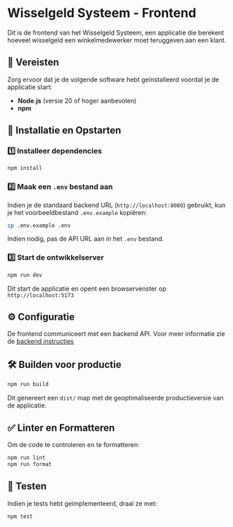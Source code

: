 # Wisselgeld Systeem - Frontend

Dit is de frontend van het Wisselgeld Systeem, een applicatie die berekent hoeveel wisselgeld een winkelmedewerker moet teruggeven aan een klant.

## 📌 Vereisten
Zorg ervoor dat je de volgende software hebt geïnstalleerd voordat je de applicatie start:

- **Node.js** (versie 20 of hoger aanbevolen)
- **npm**

## 🚀 Installatie en Opstarten

### 1️⃣ Installeer dependencies

```sh
npm install
```

### 2️⃣ Maak een `.env` bestand aan

Indien je de standaard backend URL (`http://localhost:8080`) gebruikt, kun je het voorbeeldbestand `.env.example` kopiëren:

```sh
cp .env.example .env
```

Indien nodig, pas de API URL aan in het `.env` bestand.

### 3️⃣ Start de ontwikkelserver

```sh
npm run dev
```

Dit start de applicatie en opent een browservenster op `http://localhost:5173`
## ⚙️ Configuratie
De frontend communiceert met een backend API. Voor meer informatie zie de [backend instructies](./../Backend/README.md)

## 🛠️ Builden voor productie

```sh
npm run build
```

Dit genereert een `dist/` map met de geoptimaliseerde productieversie van de applicatie.

## ✅ Linter en Formatteren

Om de code te controleren en te formatteren:

```sh
npm run lint
npm run format
```

## 🧪 Testen

Indien je tests hebt geïmplementeerd, draai ze met:

```sh
npm test
```